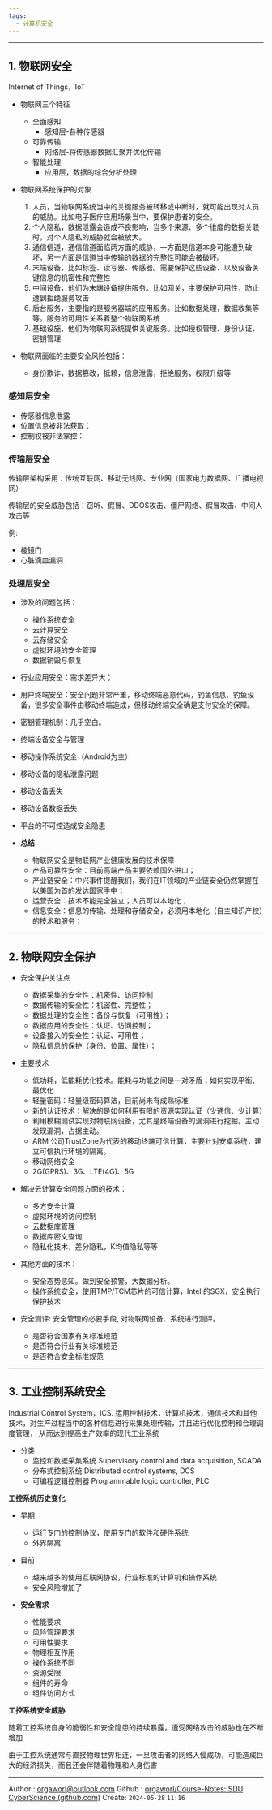 ```yaml
---
tags:
  - 计算机安全
---
```


---
## 1. 物联网安全

Internet of Things，IoT

- 物联网三个特征
	- 全面感知
		- 感知层-各种传感器
	- 可靠传输
		- 网络层-将传感器数据汇聚并优化传输
	- 智能处理
		- 应用层，数据的综合分析处理


- 物联网系统保护的对象
	1. 人员，当物联网系统当中的关键服务被转移或中断时，就可能出现对人员的威胁。比如电子医疗应用场景当中，要保护患者的安全。
	2. 个人隐私，数据泄露会造成不良影响，当多个来源、多个维度的数据关联时，对个人隐私的威胁就会被放大。
	3. 通信信道，通信信道面临两方面的威胁，一方面是信道本身可能遭到破坏，另一方面是信道当中传输的数据的完整性可能会被破坏。
	4. 末端设备，比如标签、读写器、传感器。需要保护这些设备、以及设备关键信息的机密性和完整性
	5. 中间设备，他们为末端设备提供服务。比如网关，主要保护可用性，防止遭到拒绝服务攻击
	6. 后台服务，主要指的是服务器端的应用服务。比如数据处理，数据收集等等。服务的可用性关系着整个物联网系统
	7. 基础设施，他们为物联网系统提供关键服务。比如授权管理、身份认证、密钥管理

- 物联网面临的主要安全风险包括：
	- 身份欺诈，数据篡改，抵赖，信息泄露，拒绝服务，权限升级等

### **感知层安全**

- 传感器信息泄露
- 位置信息被非法获取：
- 控制权被非法掌控：

### **传输层安全**
传输层架构采用：传统互联网、移动无线网、专业网（国家电力数据网、广播电视网）

传输层的安全威胁包括：窃听、假冒、DDOS攻击、僵尸网络、假冒攻击、中间人攻击等

例: 
- 棱镜门
- 心脏滴血漏洞


### **处理层安全**
- 涉及的问题包括：
	- 操作系统安全
	- 云计算安全
	- 云存储安全
	- 虚拟环境的安全管理
	- 数据销毁与恢复


- 行业应用安全：需求差异大；
- 用户终端安全：安全问题非常严重，移动终端恶意代码，钓鱼信息、钓鱼设备，很多安全事件由移动终端造成，但移动终端安全确是支付安全的保障。
- 密钥管理机制：几乎空白。
- 终端设备安全与管理
- 移动操作系统安全（Android为主）
- 移动设备的隐私泄露问题
- 移动设备丢失
- 移动设备数据丢失
- 平台的不可控造成安全隐患


- **总结**
	- 物联网安全是物联网产业健康发展的技术保障
	- 产品可靠性安全：目前高端产品主要依赖国外进口；
	- 产业链安全：中兴事件提醒我们，我们在IT领域的产业链安全仍然掌握在以美国为首的发达国家手中；
	- 运营安全：技术不能完全独立；人员可以本地化；
	- 信息安全：信息的传输、处理和存储安全，必须用本地化（自主知识产权）的技术和服务；


---
## 2. 物联网安全保护

- 安全保护关注点
	- 数据采集的安全性：机密性、访问控制
	- 数据传输的安全性：机密性、完整性；
	- 数据处理的安全性：备份与恢复（可用性）；
	- 数据应用的安全性：认证、访问控制；
	- 设备接入的安全性：认证、可用性；
	- 隐私信息的保护（身份、位置、属性）；

- 主要技术
	- 低功耗，低能耗优化技术。能耗与功能之间是一对矛盾；如何实现平衡、最优化
	- 轻量密码：轻量级密码算法，目前尚未有成熟标准
	- 新的认证技术：解决的是如何利用有限的资源实现认证（少通信、少计算）
	- 利用模糊测试实现对物联网设备，尤其是终端设备的漏洞进行挖掘。主动发现漏洞，占据主动。
	- ARM 公司TrustZone为代表的移动终端可信计算，主要针对安卓系统，建立可信执行环境的隔离。
	- 移动网络安全
	- 2G(GPRS)、3G、LTE(4G)、5G


- 解决云计算安全问题方面的技术：
	- 多方安全计算
	- 虚拟环境的访问控制
	- 云数据库管理
	- 数据库密文查询
	- 隐私化技术，差分隐私，K均值隐私等等

- 其他方面的技术：
	- 安全态势感知。做到安全预警，大数据分析。
	- 操作系统安全，使用TMP/TCM芯片的可信计算，Intel 的SGX，安全执行保护技术


- 安全测评: 安全管理的必要手段, 对物联网设备、系统进行测评。
	- 是否符合国家有关标准规范
	- 是否符合行业有关标准规范
	- 是否符合安全标准规范

---
## 3. 工业控制系统安全
Industrial Control System，ICS.
运用控制技术，计算机技术，通信技术和其他技术，对生产过程当中的各种信息进行采集处理传输，并且进行优化控制和合理调度管理， 从而达到提高生产效率的现代工业系统

- 分类
	- 监控和数据采集系统 Supervisory control and data acquisition, SCADA
	- 分布式控制系统 Distributed control systems, DCS
	- 可编程逻辑控制器 Programmable logic controller, PLC

**工控系统历史变化**
- 早期
	- 运行专门的控制协议，使用专门的软件和硬件系统
	- 外界隔离
- 目前
	- 越来越多的使用互联网协议，行业标准的计算机和操作系统
	- 安全风险增加了

- **安全需求**
	- 性能要求
	- 风险管理要求
	- 可用性要求
	- 物理相互作用
	- 操作系统不同
	- 资源受限
	- 组件的寿命
	- 组件访问方式


**工控系统安全威胁**

随着工控系统自身的脆弱性和安全隐患的持续暴露，遭受网络攻击的威胁也在不断增加

由于工控系统通常与直接物理世界相连，一旦攻击者的网络入侵成功，可能造成巨大的经济损失，而且还会伴随着物理和人身伤害








---
Author : orgaworl@outlook.com
Github : [orgaworl/Course-Notes: SDU CyberScience (github.com)](https://github.com/orgaworl/Course-Notes)
Create: `2024-05-28` `11:16`
